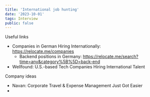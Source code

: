 ```yaml
---
title: 'International job hunting'
date: '2023-10-01'
tags: Interview
public: false
---
```


Useful links
- Companies in German Hiring Internationally: https://relocate.me/companies
  - Backend positions in Germany: https://relocate.me/search?time=any&category%5B%5D=back-end
- Wellfound: U.S.-based Tech Companies Hiring International Talent




Company ideas
- Navan: Corporate Travel & Expense Management Just Got Easier
- 

